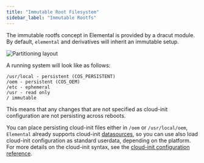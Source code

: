 ```yaml
---
title: "Immutable Root Filesystem"
sidebar_label: "Immutable Rootfs"
---
```


The immutable rootfs concept in Elemental is provided by a dracut module.
By default, `elemental` and derivatives will inherit an immutable setup.

![Partitioning layout](https://docs.google.com/drawings/d/e/2PACX-1vR-I5ZwwB5EjpsymUfcNADRTTKXrNMnlZHgD8RjDpzYhyYiz_JrWJwvpcfMcwfYet1oWCZVWH22aj1k/pub?w=533&h=443)

A running system will look like as follows:

```
/usr/local - persistent (COS_PERSISTENT)
/oem - persistent (COS_OEM)
/etc - ephemeral
/usr - read only
/ immutable
```

This means that any changes that are not specified as cloud-init configuration are not persisting across reboots.

You can place persisting cloud-init files either in `/oem` or `/usr/local/oem`, `Elemental` already supports cloud-init [datasources](https://cloudinit.readthedocs.io/en/latest/topics/datasources.html), so you can use also load cloud-init configuration as standard userdata, depending on the platform. For more details on the cloud-init syntax, see the [cloud-init configuration reference](../reference/cloud_init).
